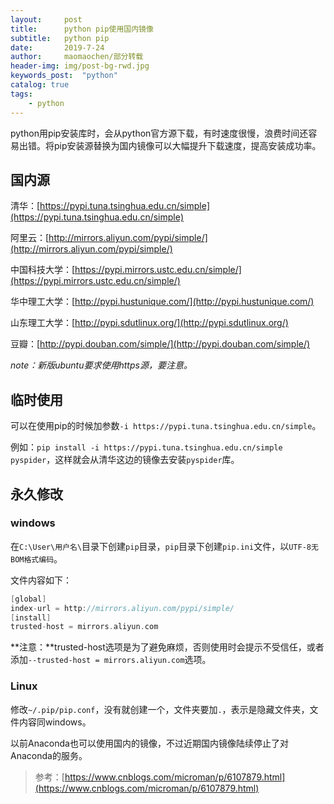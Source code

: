 ```yaml
---
layout:     post
title:      python pip使用国内镜像
subtitle:   python pip
date:       2019-7-24
author:     maomaochen/部分转载
header-img: img/post-bg-rwd.jpg
keywords_post:  "python"
catalog: true
tags:
    - python
---
```


python用pip安装库时，会从python官方源下载，有时速度很慢，浪费时间还容易出错。将pip安装源替换为国内镜像可以大幅提升下载速度，提高安装成功率。

## 国内源

清华：[https://pypi.tuna.tsinghua.edu.cn/simple](https://pypi.tuna.tsinghua.edu.cn/simple)

阿里云：[http://mirrors.aliyun.com/pypi/simple/](http://mirrors.aliyun.com/pypi/simple/)

中国科技大学：[https://pypi.mirrors.ustc.edu.cn/simple/](https://pypi.mirrors.ustc.edu.cn/simple/)

华中理工大学：[http://pypi.hustunique.com/](http://pypi.hustunique.com/)

山东理工大学：[http://pypi.sdutlinux.org/](http://pypi.sdutlinux.org/)

豆瓣：[http://pypi.douban.com/simple/](http://pypi.douban.com/simple/)

*note：新版ubuntu要求使用https源，要注意。*

## 临时使用

可以在使用pip的时候加参数`-i https://pypi.tuna.tsinghua.edu.cn/simple`。

例如：`pip install -i https://pypi.tuna.tsinghua.edu.cn/simple pyspider`，这样就会从清华这边的镜像去安装`pyspider`库。

## 永久修改

### windows

在`C:\User\用户名\`目录下创建`pip`目录，`pip`目录下创建`pip.ini`文件，以`UTF-8无BOM格式编码`。

文件内容如下：

```c++
[global]
index-url = http://mirrors.aliyun.com/pypi/simple/
[install]
trusted-host = mirrors.aliyun.com
```

**注意：**trusted-host选项是为了避免麻烦，否则使用时会提示不受信任，或者添加`--trusted-host = mirrors.aliyun.com`选项。

### Linux

修改`~/.pip/pip.conf`，没有就创建一个，文件夹要加`.`，表示是隐藏文件夹，文件内容同windows。



以前Anaconda也可以使用国内的镜像，不过近期国内镜像陆续停止了对Anaconda的服务。

> 参考：[https://www.cnblogs.com/microman/p/6107879.html](https://www.cnblogs.com/microman/p/6107879.html)



<br>